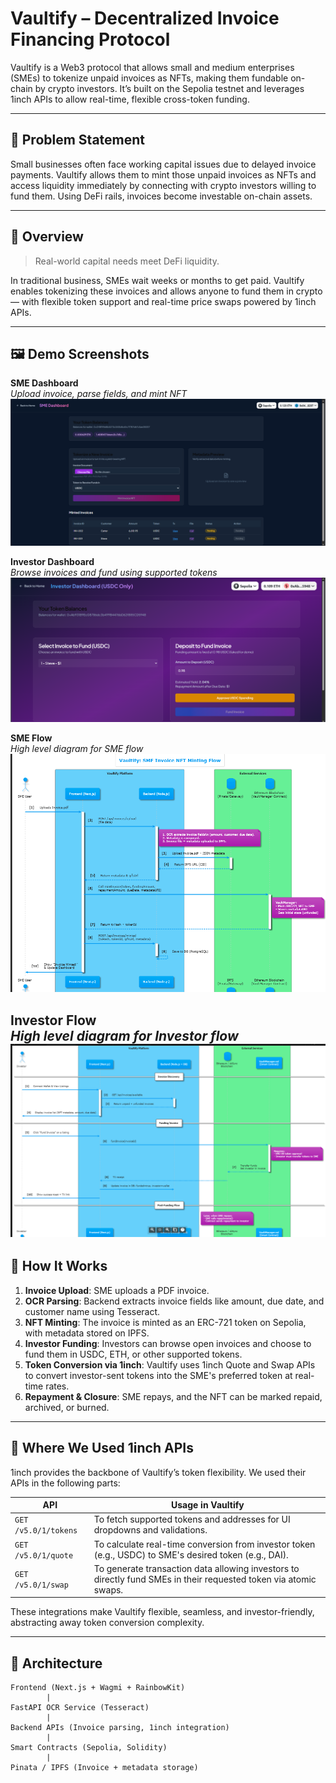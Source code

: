 # Vaultify – Decentralized Invoice Financing Protocol

Vaultify is a Web3 protocol that allows small and medium enterprises (SMEs) to tokenize unpaid invoices as NFTs, making them fundable on-chain by crypto investors. It’s built on the Sepolia testnet and leverages 1inch APIs to allow real-time, flexible cross-token funding.

---

## 🧠 Problem Statement

Small businesses often face working capital issues due to delayed invoice payments. Vaultify allows them to mint those unpaid invoices as NFTs and access liquidity immediately by connecting with crypto investors willing to fund them. Using DeFi rails, invoices become investable on-chain assets.

---

## 🚀 Overview

> Real-world capital needs meet DeFi liquidity.

In traditional business, SMEs wait weeks or months to get paid. Vaultify enables tokenizing these invoices and allows anyone to fund them in crypto — with flexible token support and real-time price swaps powered by 1inch APIs.

---

## 🖼️ Demo Screenshots

**SME Dashboard**  
*Upload invoice, parse fields, and mint NFT*  
![SME Dashboard Screenshot](./screenshots/sme-dashboard.png)

**Investor Dashboard**  
*Browse invoices and fund using supported tokens*  
![Investor Dashboard Screenshot](./screenshots/investor-dashboard.png)

**SME Flow**  
*High level diagram for SME flow*  
![Invoice NFT Screenshot](./screenshots/sme.png)

**Investor Flow**  
*High level diagram for Investor flow*  
![Invoice NFT Screenshot](./screenshots/investor.png)
---

## 🔁 How It Works

1. **Invoice Upload**: SME uploads a PDF invoice.
2. **OCR Parsing**: Backend extracts invoice fields like amount, due date, and customer name using Tesseract.
3. **NFT Minting**: The invoice is minted as an ERC-721 token on Sepolia, with metadata stored on IPFS.
4. **Investor Funding**: Investors can browse open invoices and choose to fund them in USDC, ETH, or other supported tokens.
5. **Token Conversion via 1inch**: Vaultify uses 1inch Quote and Swap APIs to convert investor-sent tokens into the SME's preferred token at real-time rates.
6. **Repayment & Closure**: SME repays, and the NFT can be marked repaid, archived, or burned.

---

## 📍 Where We Used 1inch APIs

1inch provides the backbone of Vaultify’s token flexibility. We used their APIs in the following parts:

| API                | Usage in Vaultify                                  |
|--------------------|----------------------------------------------------|
| `GET /v5.0/1/tokens` | To fetch supported tokens and addresses for UI dropdowns and validations. |
| `GET /v5.0/1/quote`  | To calculate real-time conversion from investor token (e.g., USDC) to SME's desired token (e.g., DAI). |
| `GET /v5.0/1/swap`   | To generate transaction data allowing investors to directly fund SMEs in their requested token via atomic swaps. |

These integrations make Vaultify flexible, seamless, and investor-friendly, abstracting away token conversion complexity.

---

## 🧱 Architecture

```plaintext
Frontend (Next.js + Wagmi + RainbowKit)
        |
FastAPI OCR Service (Tesseract)
        |
Backend APIs (Invoice parsing, 1inch integration)
        |
Smart Contracts (Sepolia, Solidity)
        |
Pinata / IPFS (Invoice + metadata storage)
